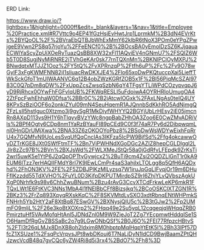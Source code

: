 ERD Link:

https://www.draw.io/?lightbox=1&highlight=0000ff&edit=_blank&layers=1&nav=1&title=Employee%20Practice.xml#R7Vttc9o4EP41fGzHsjEvHwtJrp1LprmkM%2B3dN4EVrKts%2BYQoOL%2F%2BVraEbQTBJbWhExMmY62klbR6tNoX3POm0eYPgZPwjgeE9Vwn2PS8q57rjoYu%2FFeENCf0%2B%2BOcsBA0yEmoIDzSZ6KJjqauaECWlYaScyZpUiXOeRyTuazQsBB8XW32xFl11AQviEV4nGNmU7%2FSQIZ6Wb5T0D8SugjNyMjRNRE2jTVhGeKAr0sk77rnTQXnMn%2BKNlPClOyMXPJ%2BNwdqtxMTJJZ1Ooz%2FY5tQ%2FvXPRnzqP%2Ftfh6uP%2Fc%2Fv9O78wGylF3xFgKWMFNN82jI1sliuacRwDKXJE4%2Flo65xoDwPKQtuccpXai5LieffTWkSckGfoT1mUIWAANVC6q12B4obZWzKGRfZOB5x1F%2Bl56PiqMcSZAl9783C0Q7pDm8qDW%2FxUppZcsZwsqSzbN6qY4TFgsYTLiWPdCOzypvqpJ6yD9RjRhcx0OYwFhFGFvlqUB%2FKWqRESLI5uFdoiwA4OYRHRIoUmugOA42ZtFpcFwhEhhaW0Dfsa%2BBr0C%2B2jAtcwIOGxk%2FAxLNgAs0teIQ4UY8KPxSzBziOOF6o2onkiZYuI09mN4SeuHqemR1AJQnnbSdKkhRO5AdNjmgQZFzLsIl5hstlguc0Xtzmo3j9gvSgR1MkDiyfWHYYQ2BGYjUbLrHEsy2iE05jmcnRn8AXpD113vs9H1Y6hTIqyvBVzYWc8ngpBabZHhOA3Zoo6E0CwZMvADRiVls%2BPf4Ogty6CDp8nm1YaRzBYauFI89pCEd9C0f3f74aR7Py6d2DibpwqmLnl0HnGDrUMjXwa%2BNA33Z6zOKOOYoPbz8%2BSoDwWsWDYwEixhFpRrU4x7GQMfvN9UoLesSvqUfQqCncIAs3IKFza5IcPW9BjfSd%2Ffg4okcawwOyDZTrKGE8JXt0SWfFtmTF%2Bn7VjPWHNdXGoDGc2AZIZ8hepCGLDlgql2LJIr8zZc97B%2BVn%2BXJsWd%2FWLXMeJStQr58a0jGdRfvLFEpdk9ZrKsTi2wrl5uwK5e1YtP6J2qQpOPTtyGywjcx2%2BuTi9cm4Zsi2OQDZLlGnT1r0kA9EUM6lTzz7erHAQIIFMdY8rI7K9IEwLCmPr4saS3ahjIxLTOLgg8q5QfH6AQDxhd%2FhON3KV%2FE%2F5ZDBJPlKzMlLyzsq7W1iruJpGqLIFvqjOr19m6DHuFfIKzzdd55TdXVHO%2FuYL0D3KifpDKPUTMirdpSZ9rI6ZhjYLvQVbszAgkUXgP0Nrhfk9s98v6ChhZwuBNum%2Bzu4rAvG3CcvXTCdFrkwLeKP6mkR1FTQxLWt1E6FtKVC3NNs1MbA4I1fNElBbCFf8Bizsjkq%2BCoOSKClXTZGN1R%2BKz3%2FrZq893XpyqRXskKqC%2F8SKVMtdLySXO3xdtRbnqENtWHPmkSFNHrh5Yb2HtY2aF8XtBq87ESwGV%2BXNysjQIU5c%2B3tGJw2%2Fp2UMmFO9mljL%2F26e3koBtXOXrp2%2FHqq49e2Su5yqL12cqgeqjqWHqqZRB0PmjrztuHf5VAvMofqHtAnl5JDNdZnl0M9W9ZjeJoT2Zg7YEcpmwtHddqlSe1SO6HamDfRgGvZBSSaBc2o7g9LGwONbQSf%2B0J6O%2FEI77RfpzcHBtvS%2FTl3t26qLMJx8DnXB8oh2ldxim8M0hbptpMqlHqpYtEtK5l%2Bh33lPf57DfcZ1XSUze1%2FsqPcVrpvsJPt8wbDKouj6T7NaLjDyN1ldCD9BwjBaamZPtQHJzwcVcdB48q7gvCQc6yZW4Ri8d5i3rx4%2BdO7%2Fh8%3D